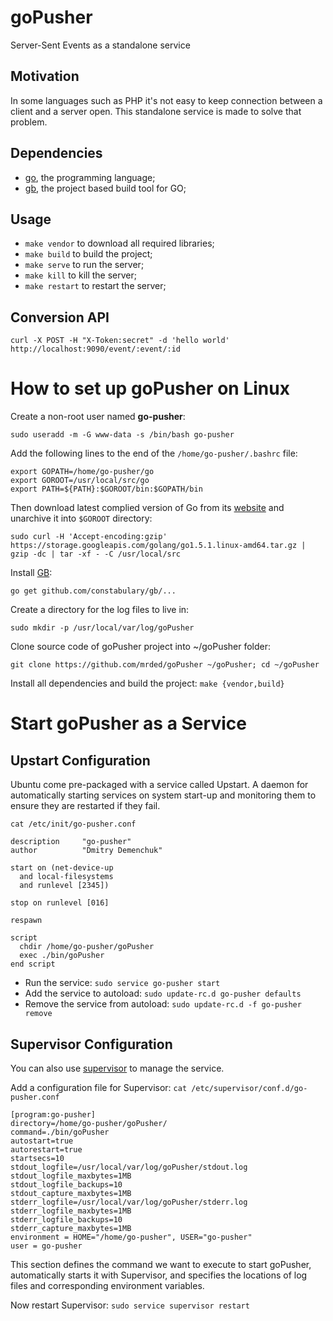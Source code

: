 # goPusher

Server-Sent Events as a standalone service

## Motivation

In some languages such as PHP it's not easy to keep connection between a client and a server open.
This standalone service is made to solve that problem.

## Dependencies

- [go](https://golang.org), the programming language;
- [gb](http://getgb.io), the project based build tool for GO;

## Usage

- `make vendor` to download all required libraries;
- `make build` to build the project;
- `make serve` to run the server;
- `make kill` to kill the server;
- `make restart` to restart the server;

## Conversion API

    curl -X POST -H "X-Token:secret" -d 'hello world' http://localhost:9090/event/:event/:id

# How to set up goPusher on Linux

Create a non-root user named **go-pusher**:

`sudo useradd -m -G www-data -s /bin/bash go-pusher`

Add the following lines to the end of the `/home/go-pusher/.bashrc` file:

    export GOPATH=/home/go-pusher/go
    export GOROOT=/usr/local/src/go
    export PATH=${PATH}:$GOROOT/bin:$GOPATH/bin
    
Then download latest complied version of Go from its [website](http://golang.org/dl/) and unarchive it into `$GOROOT` directory:

`sudo curl -H 'Accept-encoding:gzip' https://storage.googleapis.com/golang/go1.5.1.linux-amd64.tar.gz | gzip -dc | tar -xf - -C /usr/local/src`

Install [GB](http://getgb.io/):

`go get github.com/constabulary/gb/...`

Create a directory for the log files to live in:

`sudo mkdir -p /usr/local/var/log/goPusher`

Clone source code of goPusher project into ~/goPusher folder:

`git clone https://github.com/mrded/goPusher ~/goPusher; cd ~/goPusher`

Install all dependencies and build the project: `make {vendor,build}`

# Start goPusher as a Service

## Upstart Configuration

Ubuntu come pre-packaged with a service called Upstart. A daemon for automatically starting services on system start-up and monitoring them to ensure they are restarted if they fail.

`cat /etc/init/go-pusher.conf`

    description     "go-pusher"
    author          "Dmitry Demenchuk"
    
    start on (net-device-up
      and local-filesystems
      and runlevel [2345])
    
    stop on runlevel [016]
    
    respawn
    
    script
      chdir /home/go-pusher/goPusher
      exec ./bin/goPusher
    end script
    
- Run the service: `sudo service go-pusher start`
- Add the service to autoload: `sudo update-rc.d go-pusher defaults`
- Remove the service from autoload: `sudo update-rc.d -f go-pusher remove`

## Supervisor Configuration

You can also use [supervisor](http://supervisord.org/) to manage the service.

Add a configuration file for Supervisor: `cat /etc/supervisor/conf.d/go-pusher.conf`

    [program:go-pusher]
    directory=/home/go-pusher/goPusher/
    command=./bin/goPusher
    autostart=true
    autorestart=true
    startsecs=10
    stdout_logfile=/usr/local/var/log/goPusher/stdout.log
    stdout_logfile_maxbytes=1MB
    stdout_logfile_backups=10
    stdout_capture_maxbytes=1MB
    stderr_logfile=/usr/local/var/log/goPusher/stderr.log
    stderr_logfile_maxbytes=1MB
    stderr_logfile_backups=10
    stderr_capture_maxbytes=1MB
    environment = HOME="/home/go-pusher", USER="go-pusher"
    user = go-pusher

This section defines the command we want to execute to start goPusher, automatically starts it with Supervisor, and specifies the locations of log files and corresponding environment variables.

Now restart Supervisor: `sudo service supervisor restart`
